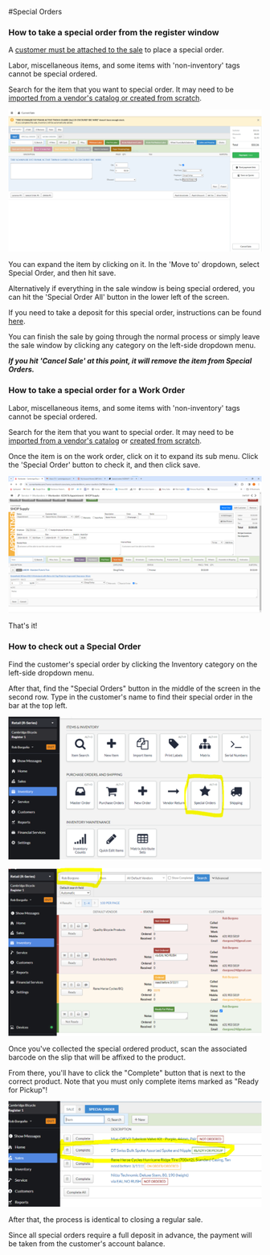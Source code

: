 #Special Orders

### How to take a special order from the register window

A [customer must be attached to the sale](\attachcust) to place a special order. 

Labor, miscellaneous items, and some items with 'non-inventory' tags cannot be special ordered.

Search for the item that you want to special order. It may need to be [imported from a vendor's catalog or created from scratch](\itemcards).   

![image](images\specord1.png)

You can expand the item by clicking on it. In the 'Move to' dropdown, select Special Order, and then hit save.

Alternatively if everything in the sale window is being special ordered, you can hit the 'Special Order All' button in the lower left of the screen.

If you need to take a deposit for this special order, instructions can be found [here](\deposit).

You can finish the sale by going through the normal process or simply leave the sale window by clicking any category on the left-side dropdown menu.

***If you hit 'Cancel Sale' at this point, it will remove the item from Special Orders.***

### How to take a special order for a Work Order

Labor, miscellaneous items, and some items with 'non-inventory' tags cannot be special ordered.

Search for the item that you want to special order. It may need to be [imported from a vendor's catalog](\importitem) or [created from scratch](\createitem).   

Once the item is on the work order, click on it to expand its sub menu. Click the 'Special Order' button to check it, and then click save.

![image](images\specorder2.png)

That's it!

### How to check out a Special Order

Find the customer's special order by clicking the Inventory category on the left-side dropdown menu. 

After that, find the "Special Orders" button in the middle of the screen in the second row. Type in the customer's name to find their special order in the bar at the top left. 

![image](images\specord3.PNG)

![image](images\specord4.PNG)

Once you've collected the special ordered product, scan the associated barcode on the slip that will be affixed to the product. 

From there, you'll have to click the "Complete" button that is next to the correct product. Note that you must only complete items marked as "Ready for Pickup"!

![image](images\specorder5.PNG)

After that, the process is identical to closing a regular sale.

Since all special orders require a full deposit in advance, the payment will be taken from the customer's account balance. 


